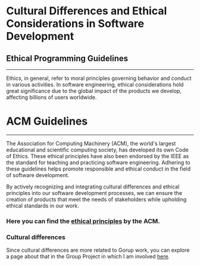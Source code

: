 # Cultural Differences and Ethical Considerations in Software Development

## Ethical Programming Guidelines

***

Ethics, in general, refer to moral principles governing behavior and conduct in various activities. In software engineering, ethical considerations hold great significance due to the global impact of the products we develop, affecting billions of users worldwide.

# ACM Guidelines

***

The Association for Computing Machinery (ACM), the world's largest educational and scientific computing society, has developed its own Code of Ethics. These ethical principles have also been endorsed by the IEEE as the standard for teaching and practicing software engineering.
Adhering to these guidelines helps promote responsible and ethical conduct in the field of software development.

By actively recognizing and integrating cultural differences and ethical principles into our software development processes, we can ensure the creation of products that meet the needs of stakeholders while upholding ethical standards in our work.

### Here you can find the [ethical principles](https://www.acm.org/code-of-ethics) by the ACM.

### Cultural differences
Since cultural differences are more related to Gorup work, you can explore a page about that in the Group Project in which I am involved [here](https://github.com/Null-Not-Found/DashBuddy-Documentation/blob/main/Learning%20Outcomes/Cultural%20differences%20and%20ethics.md).
